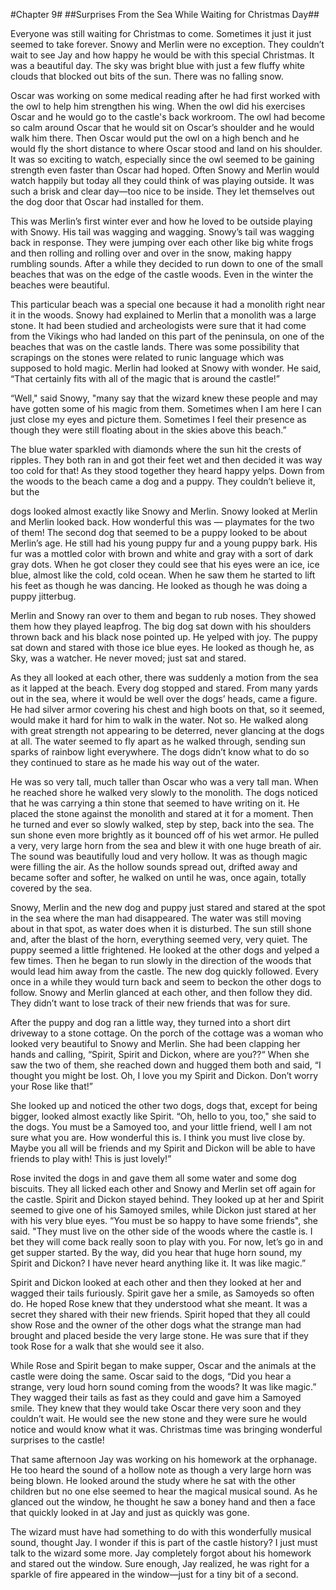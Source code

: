 #Chapter 9#
##Surprises From the Sea While Waiting for Christmas Day##

Everyone was still waiting for Christmas to come. Sometimes it just it just seemed to take forever. Snowy and Merlin were no exception. They couldn’t wait to see Jay and how happy he would be with this special Christmas. It was a beautiful day. The sky was bright blue with just a few fluffy white clouds that blocked out bits of the sun. There was no falling snow.

Oscar was working on some medical reading after he had first worked with the owl to help him strengthen his wing. When the owl did his exercises Oscar and he would go to the castle's back workroom. The owl had become so calm around Oscar that he would sit on Oscar’s shoulder and he would walk him there. Then Oscar would put the owl on a high bench and he would fly the short distance to where Oscar stood and land on his shoulder. It was so exciting to watch, especially since the owl seemed to be gaining strength even faster than Oscar had hoped. Often Snowy and Merlin would watch happily but today all they could think of was playing outside. It was such a brisk and clear day—too nice to be inside. They let themselves out the dog door that Oscar had installed for them.

This was Merlin’s first winter ever and how he loved to be outside playing with Snowy. His tail was wagging and wagging. Snowy’s tail was wagging back in response. They were jumping over each other like big white frogs and then rolling and rolling over and over in the snow, making happy rumbling sounds. After a while they decided to run down to one of the small beaches that was on the edge of the castle woods. Even in the winter the beaches were beautiful.

This particular beach was a special one because it had a monolith right near it in the woods. Snowy had explained to Merlin that a monolith was a large stone. It had been studied and archeologists were sure that it had come from the Vikings who had landed on this part of the peninsula, on one of the beaches that was on the castle lands. There was some possibility that scrapings on the stones were related to runic language which was supposed to hold magic. Merlin had looked at Snowy with wonder. He said, “That certainly fits with all of the magic that is around the castle!”

“Well," said Snowy, "many say that the wizard knew these people and may have gotten some of his magic from them. Sometimes when I am here I can just close my eyes and picture them. Sometimes I feel their presence as though they were still floating about in the skies above this beach.”

The blue water sparkled with diamonds where the sun hit the crests of ripples. They both ran in and got their feet wet and then decided it was way too cold for that! As they stood together they heard happy yelps. Down from the woods to the beach came a dog and a puppy. They couldn’t believe it, but the

dogs looked almost exactly like Snowy and Merlin. Snowy looked at Merlin and Merlin looked back. How wonderful this was — playmates for the two of them! The second dog that seemed to be a puppy looked to be about Merlin’s age. He still had his young puppy fur and a young puppy bark. His fur was a mottled color with brown and white and gray with a sort of dark gray dots. When he got closer they could see that his eyes were an ice, ice blue, almost like the cold, cold ocean. When he saw them he started to lift his feet as though he was dancing. He looked as though he was doing a puppy jitterbug.

Merlin and Snowy ran over to them and began to rub noses. They showed them how they played leapfrog. The big dog sat down with his shoulders thrown back and his black nose pointed up. He yelped with joy. The puppy sat down and stared with those ice blue eyes. He looked as though he, as Sky, was a watcher. He never moved; just sat and stared.

As they all looked at each other, there was suddenly a motion from the sea as it lapped at the beach. Every dog stopped and stared. From many yards out in the sea, where it would be well over the dogs’ heads, came a figure. He had silver armor covering his chest and high boots on that, so it seemed, would make it hard for him to walk in the water. Not so. He walked along with great strength not appearing to be deterred, never glancing at the dogs at all. The water seemed to fly apart as he walked through, sending sun sparks of rainbow light everywhere. The dogs didn’t know what to do so they continued to stare as he made his way out of the water.

He was so very tall, much taller than Oscar who was a very tall man. When he reached shore he walked very slowly to the monolith. The dogs noticed that he was carrying a thin stone that seemed to have writing on it. He placed the stone against the monolith and stared at it for a moment. Then he turned and ever so slowly walked, step by step, back into the sea. The sun shone even more brightly as it bounced off of his wet armor. He pulled a very, very large horn from the sea and blew it with one huge breath of air. The sound was beautifully loud and very hollow. It was as though magic were filling the air. As the hollow sounds spread out, drifted away and became softer and softer, he walked on until he was, once again, totally covered by the sea.

Snowy, Merlin and the new dog and puppy just stared and stared at the spot in the sea where the man had disappeared. The water was still moving about in that spot, as water does when it is disturbed. The sun still shone and, after the blast of the horn, everything seemed very, very quiet. The puppy seemed a little frightened. He looked at the other dogs and yelped a few times. Then he began to run slowly in the direction of the woods that would lead him away from the castle. The new dog quickly followed. Every once in a while they would turn back and seem to beckon the other dogs to follow. Snowy and Merlin glanced at each other, and then follow they did. They didn’t want to lose track of their new friends that was for sure.

After the puppy and dog ran a little way, they turned into a short dirt driveway to a stone cottage. On the porch of the cottage was a woman who looked very beautiful to Snowy and Merlin. She had been clapping her hands and calling, “Spirit, Spirit and Dickon, where are you??“ When she saw the two of them, she reached down and hugged them both and said, “I thought you might be lost. Oh, I love you my Spirit and Dickon. Don’t worry your Rose like that!”

She looked up and noticed the other two dogs, dogs that, except for being bigger, looked almost exactly like Spirit. “Oh, hello to you, too," she said to the dogs. You must be a Samoyed too, and your little friend, well I am not sure what you are. How wonderful this is. I think you must live close by. Maybe you all will be friends and my Spirit and Dickon will be able to have friends to play with! This is just lovely!”

Rose invited the dogs in and gave them all some water and some dog biscuits. They all licked each other and Snowy and Merlin set off again for the castle. Spirit and Dickon stayed behind. They looked up at her and Spirit seemed to give one of his Samoyed smiles, while Dickon just stared at her with his very blue eyes. “You must be so happy to have some friends", she said. "They must live on the other side of the woods where the castle is. I bet they will come back really soon to play with you. For now, let’s go in and get supper started. By the way, did you hear that huge horn sound, my Spirit and Dickon? I have never heard anything like it. It was like magic.”

Spirit and Dickon looked at each other and then they looked at her and wagged their tails furiously. Spirit gave her a smile, as Samoyeds so often do. He hoped Rose knew that they understood what she meant. It was a secret they shared with their new friends. Spirit hoped that they all could show Rose and the owner of the other dogs what the strange man had brought and placed beside the very large stone. He was sure that if they took Rose for a walk that she would see it also.

While Rose and Spirit began to make supper, Oscar and the animals at the castle were doing the same. Oscar said to the dogs, “Did you hear a strange, very loud horn sound coming from the woods? It was like magic.” They wagged their tails as fast as they could and gave him a Samoyed smile. They knew that they would take Oscar there very soon and they couldn’t wait. He would see the new stone and they were sure he would notice and would know what it was. Christmas time was bringing wonderful surprises to the castle!

That same afternoon Jay was working on his homework at the orphanage. He too heard the sound of a hollow note as though a very large horn was being blown. He looked around the study where he sat with the other children but no one else seemed to hear the magical musical sound. As he glanced out the window, he thought he saw a boney hand and then a face that quickly looked in at Jay and just as quickly was gone.

The wizard must have had something to do with this wonderfully musical sound, thought Jay. I wonder if this is part of the castle history? I just must talk to the wizard some more. Jay completely forgot about his homework and stared out the window. Sure enough, Jay realized, he was right for a sparkle of fire appeared in the window—just for a tiny bit of a second.
